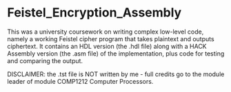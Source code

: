 # Feistel_Encryption_Assembly
This was a university coursework on writing complex low-level code, namely a working Feistel cipher program that takes plaintext and outputs ciphertext.
It contains an HDL version (the .hdl file) along with a HACK Assembly version (the .asm file) of the implementation, plus code for testing and comparing the output.

DISCLAIMER: the .tst file is NOT written by me - full credits go to the module leader of module COMP1212 Computer Processors.
